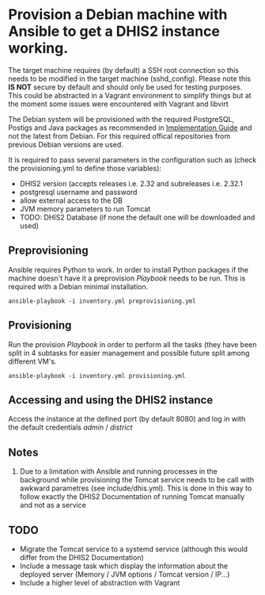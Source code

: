 # Provision a Debian machine with Ansible to get a DHIS2 instance working.
The target machine requires (by default) a SSH root connection so this needs to be modified in the target machine (sshd_config). Please note this **IS NOT** secure by default and should only be used for testing purposes. This could be abstracted in a Vagrant environment to simplify things but at the moment some issues were encountered with Vagrant and libvirt

The Debian system will be provisioned with the required PostgreSQL, Postigs and Java packages as recommended in [Implementation Guide](https://docs.dhis2.org/master/en/implementer/html/dhis2_implementation_guide_full.html#installation) and not the latest from Debian. For this required offical repositories from previous Debian versions are used.

It is required to pass several parameters in the configuration such as (check the provisioning.yml to define those variables):
* DHIS2 version (accepts releases i.e. 2.32 and subreleases i.e. 2.32.1
* postgresql username and password
* allow external access to the DB
* JVM memory parameters to run Tomcat 
* TODO: DHIS2 Database (if none the default one will be downloaded and used)


## Preprovisioning
Ansible requires Python to work. In order to install Python packages if the machine doesn't have it a preprovision *Playbook* needs to be run. This is required with a Debian minimal installation.
```
ansible-playbook -i inventory.yml preprovisioning.yml
```

## Provisioning
Run the provision *Playbook* in order to perform all the tasks (they have been split in 4 subtasks for easier management and possible future split among different VM's.
```
ansible-playbook -i inventory.yml provisioning.yml
```

## Accessing and using the DHIS2 instance
Access the instance at the defined port (by default 8080) and log in with the default credentials *admin* / *district*

## Notes
1. Due to a limitation with Ansible and running processes in the background while provisioning the Tomcat service needs to be call with awkward parametres (see include/dhis.yml). This is done in this way to follow exactly the DHIS2 Documentation of running Tomcat manually and not as a service

## TODO
* Migrate the Tomcat service to a systemd service (although this would differ from the DHIS2 Documentation)
* Include a message task which display the information about the deployed server (Memory / JVM options / Tomcat version / IP...)
* Include a higher level of abstraction with Vagrant
